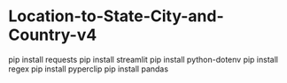 # Location-to-State-City-and-Country-v4

pip install requests
pip install streamlit
pip install python-dotenv
pip install regex
pip install pyperclip
pip install pandas
